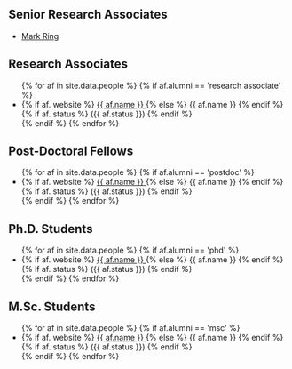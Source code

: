 <h2>Senior Research Associates</h2>
<ul>
 	<li><a href="http://markring.com/" target="_blank" rel="noopener">Mark Ring </a></li>
	</ul>

<h2>Research Associates</h2>

<ul>
{% for af in site.data.people %}
{% if af.alumni ==  'research associate' %}
<li>
{% if af. website %}
    <a href="{{ af.website }}">
      {{ af.name }}
    </a>
{% else %}
	{{ af.name }}
{% endif %}
{% if af. status %}
	 ({{ af.status }})
{% endif %}	
	</li>
{% endif %}	
{% endfor %}
</ul>


<h2>Post-Doctoral Fellows</h2>

<ul>
{% for af in site.data.people %}
{% if af.alumni ==  'postdoc' %}
<li>
{% if af. website %}
    <a href="{{ af.website }}">
      {{ af.name }}
    </a>
{% else %}
	{{ af.name }}
{% endif %}
{% if af. status %}
	 ({{ af.status }})
{% endif %}
	</li>
{% endif %}	
{% endfor %}
</ul>
	
<h2>Ph.D. Students</h2>

<ul>
{% for af in site.data.people %}
{% if af.alumni ==  'phd' %}
<li>
{% if af. website %}
    <a href="{{ af.website }}">
      {{ af.name }}
    </a>
{% else %}
	{{ af.name }}
{% endif %}
{% if af. status %}
	 ({{ af.status }})
{% endif %}
	</li>
{% endif %}	
{% endfor %}
</ul>


	
<h2>M.Sc. Students</h2>

 <ul>
{% for af in site.data.people %}
{% if af.alumni ==  'msc' %}
<li>
{% if af. website %}
    <a href="{{ af.website }}">
      {{ af.name }}
    </a>
{% else %}
	{{ af.name }}
{% endif %}
{% if af. status %}
	 ({{ af.status }})
{% endif %}
	</li>
{% endif %}	
{% endfor %}
</ul>

